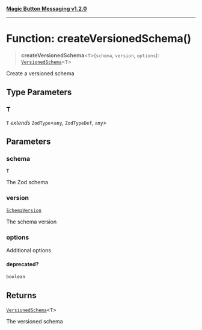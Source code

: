 [**Magic Button Messaging v1.2.0**](../README.md)

***

# Function: createVersionedSchema()

> **createVersionedSchema**\<`T`\>(`schema`, `version`, `options`): [`VersionedSchema`](../interfaces/VersionedSchema.md)\<`T`\>

Create a versioned schema

## Type Parameters

### T

`T` *extends* `ZodType`\<`any`, `ZodTypeDef`, `any`\>

## Parameters

### schema

`T`

The Zod schema

### version

[`SchemaVersion`](../interfaces/SchemaVersion.md)

The schema version

### options

Additional options

#### deprecated?

`boolean`

## Returns

[`VersionedSchema`](../interfaces/VersionedSchema.md)\<`T`\>

The versioned schema
